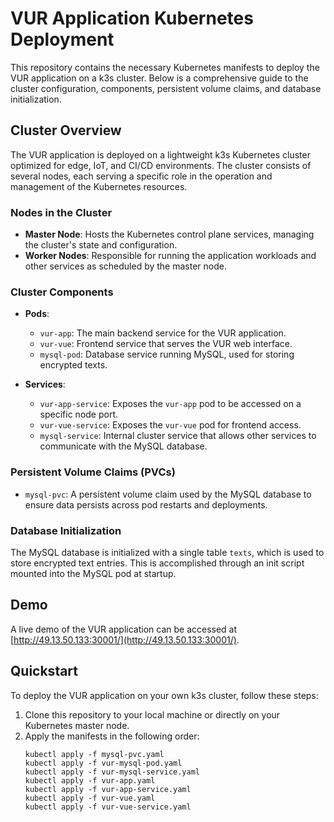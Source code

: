# VUR Application Kubernetes Deployment

This repository contains the necessary Kubernetes manifests to deploy the VUR application on a k3s cluster. Below is a comprehensive guide to the cluster configuration, components, persistent volume claims, and database initialization.

## Cluster Overview

The VUR application is deployed on a lightweight k3s Kubernetes cluster optimized for edge, IoT, and CI/CD environments. The cluster consists of several nodes, each serving a specific role in the operation and management of the Kubernetes resources.

### Nodes in the Cluster

- **Master Node**: Hosts the Kubernetes control plane services, managing the cluster's state and configuration.
- **Worker Nodes**: Responsible for running the application workloads and other services as scheduled by the master node.

### Cluster Components

- **Pods**:
  - `vur-app`: The main backend service for the VUR application.
  - `vur-vue`: Frontend service that serves the VUR web interface.
  - `mysql-pod`: Database service running MySQL, used for storing encrypted texts.

- **Services**:
  - `vur-app-service`: Exposes the `vur-app` pod to be accessed on a specific node port.
  - `vur-vue-service`: Exposes the `vur-vue` pod for frontend access.
  - `mysql-service`: Internal cluster service that allows other services to communicate with the MySQL database.

### Persistent Volume Claims (PVCs)

- `mysql-pvc`: A persistent volume claim used by the MySQL database to ensure data persists across pod restarts and deployments.

### Database Initialization

The MySQL database is initialized with a single table `texts`, which is used to store encrypted text entries. This is accomplished through an init script mounted into the MySQL pod at startup.

## Demo

A live demo of the VUR application can be accessed at [http://49.13.50.133:30001/](http://49.13.50.133:30001/).

## Quickstart

To deploy the VUR application on your own k3s cluster, follow these steps:

1. Clone this repository to your local machine or directly on your Kubernetes master node.
2. Apply the manifests in the following order:
   ```shell
   kubectl apply -f mysql-pvc.yaml
   kubectl apply -f vur-mysql-pod.yaml
   kubectl apply -f vur-mysql-service.yaml
   kubectl apply -f vur-app.yaml
   kubectl apply -f vur-app-service.yaml
   kubectl apply -f vur-vue.yaml
   kubectl apply -f vur-vue-service.yaml

